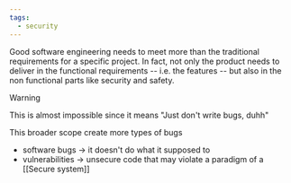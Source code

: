 ```yaml
---
tags:
  - security
---
```

Good software engineering needs to meet more than the traditional requirements for a specific project. In fact, not only the product needs to deliver in the functional requirements -- i.e. the features -- but also in the non functional parts like security and safety.

>[!warning]
>This is almost impossible since it means "Just don't write bugs, duhh"

This broader scope create more types of bugs
- software bugs $\to$ it doesn't do what it supposed to
- vulnerabilities $\to$ unsecure code that may violate a paradigm of a [[Secure system]]




